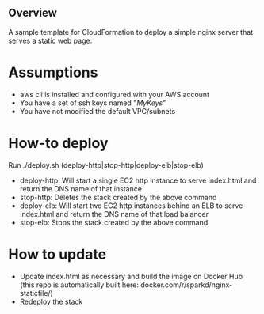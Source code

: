 ## Overview
A sample template for CloudFormation to deploy a simple nginx server that serves a static web page.

# Assumptions
- aws cli is installed and configured with your AWS account
- You have a set of ssh keys named "*MyKeys*"
- You have not modified the default VPC/subnets

# How-to deploy
Run ./deploy.sh (deploy-http|stop-http|deploy-elb|stop-elb)
- deploy-http: Will start a single EC2 http instance to serve index.html and return the DNS name of that instance
- stop-http: Deletes the stack created by the above command
- deploy-elb: Will start two EC2 http instances behind an ELB to serve index.html and return the DNS name of that load balancer
- stop-elb: Stops the stack created by the above command

# How to update
- Update index.html as necessary and build the image on Docker Hub (this repo is automatically built here: docker.com/r/sparkd/nginx-staticfile/)
- Redeploy the stack
